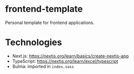 # frontend-template

Personal template for frontend applications.

# Technologies

- Next.js: https://nextjs.org/learn/basics/create-nextjs-app
- TypeScript: https://nextjs.org/learn/excel/typescript
- Bulma: imported in `index.sass`
